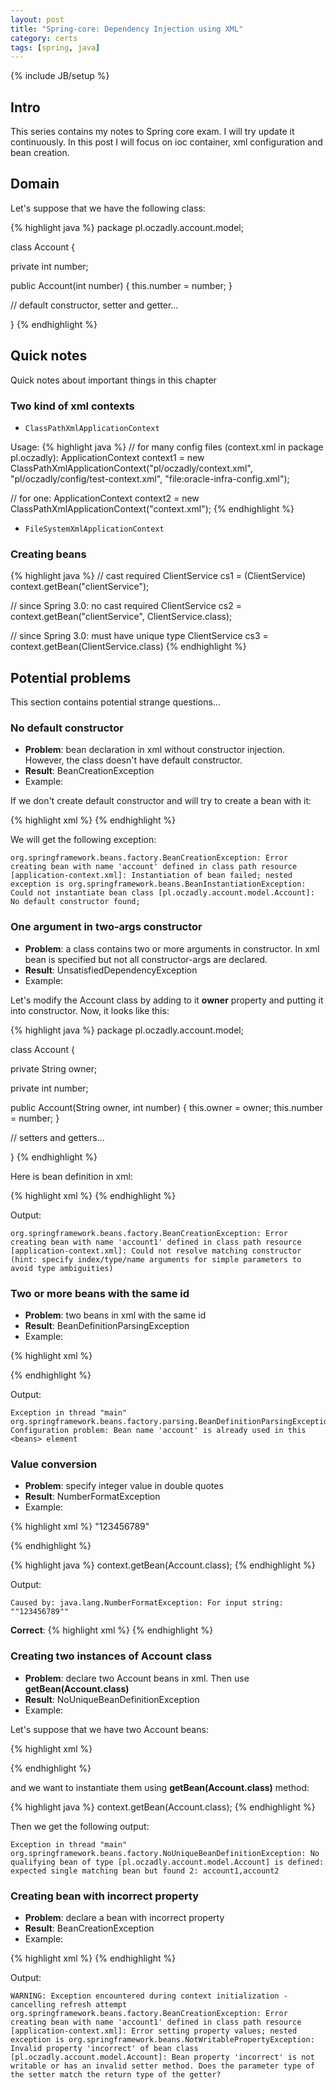 ```yaml
---
layout: post
title: "Spring-core: Dependency Injection using XML"
category: certs
tags: [spring, java]
---
```

{% include JB/setup %}

## Intro

This series contains my notes to Spring core exam. I will try update it continuously. In this post I will focus on ioc container, xml configuration and bean creation.

## Domain

Let's suppose that we have the following class:

{% highlight java %}
package pl.oczadly.account.model;

class Account {

  private int number;

  public Account(int number) {
    this.number = number;
  }

  // default constructor, setter and getter...

}
{% endhighlight %}

## Quick notes

Quick notes about important things in this chapter

### Two kind of xml contexts

- ```ClassPathXmlApplicationContext```

Usage:
{% highlight java %}
// for many config files (context.xml in package pl.oczadly):
ApplicationContext context1 = new ClassPathXmlApplicationContext("pl/oczadly/context.xml", "pl/oczadly/config/test-context.xml", "file:oracle-infra-config.xml");

// for one:
ApplicationContext context2 = new ClassPathXmlApplicationContext("context.xml");
{% endhighlight %}
- ```FileSystemXmlApplicationContext```

### Creating beans

{% highlight java %}
// cast required
ClientService cs1 = (ClientService) context.getBean("clientService");

// since Spring 3.0: no cast required
ClientService cs2 = context.getBean("clientService", ClientService.class);

// since Spring 3.0: must have unique type
ClientService cs3 = context.getBean(ClientService.class)
{% endhighlight %}

## Potential problems

This section contains potential strange questions...

### No default constructor

- **Problem**: bean declaration in xml without constructor injection. However, the class doesn't have default constructor.
- **Result**: BeanCreationException
- Example:

If we don't create default constructor and will try to create a bean with it:

{% highlight xml %}
<bean id="account" class="pl.oczadly.account.model.Account" />
{% endhighlight %}

We will get the following exception:

```
org.springframework.beans.factory.BeanCreationException: Error creating bean with name 'account' defined in class path resource [application-context.xml]: Instantiation of bean failed; nested exception is org.springframework.beans.BeanInstantiationException: Could not instantiate bean class [pl.oczadly.account.model.Account]: No default constructor found;
```

### One argument in two-args constructor

- **Problem**: a class contains two or more arguments in constructor. In xml bean is specified but not all constructor-args are declared.
- **Result**: UnsatisfiedDependencyException
- Example:

Let's modify the Account class by adding to it **owner** property and putting it into constructor. Now, it looks like this:

{% highlight java %}
package pl.oczadly.account.model;

class Account {

  private String owner;

  private int number;

  public Account(String owner, int number) {
    this.owner = owner;
    this.number = number;
  }

  // setters and getters...

}
{% endhighlight %}

Here is bean definition in xml:

{% highlight xml %}
<bean id="account" class="pl.oczadly.account.model.Account">
  <constructor-arg value="123456789" />
</bean>
{% endhighlight %}

Output:

```
org.springframework.beans.factory.BeanCreationException: Error creating bean with name 'account1' defined in class path resource [application-context.xml]: Could not resolve matching constructor (hint: specify index/type/name arguments for simple parameters to avoid type ambiguities)
```


### Two or more beans with the same id

- **Problem**: two beans in xml with the same id
- **Result**: BeanDefinitionParsingException
- Example:

{% highlight xml %}
<beans>
  <bean id="account" class="pl.oczadly.account.model.Account">
    <property name="number" value="123456789" />
  </bean>

  <bean id="account" class="pl.oczadly.account.model.Account">
    <property name="number" value="123456789" />
  </bean>

  <!-- other beans... -->
</beans>
{% endhighlight %}

Output:

```
Exception in thread "main" org.springframework.beans.factory.parsing.BeanDefinitionParsingException: Configuration problem: Bean name 'account' is already used in this <beans> element
```

### Value conversion

- **Problem**: specify integer value in double quotes
- **Result**: NumberFormatException
- Example:

{% highlight xml %}
<beans>
  <bean id="account" class="pl.oczadly.account.model.Account">
    <property name="number">
      <value>"123456789"</value>
    </property>
  </bean>

  <!-- other beans... -->
</beans>
{% endhighlight %}

{% highlight java %}
context.getBean(Account.class);
{% endhighlight %}

Output:

```
Caused by: java.lang.NumberFormatException: For input string: ""123456789""
```

**Correct**:
{% highlight xml %}
<bean id="account" class="pl.oczadly.account.model.Account">
  <property name="number" value="123456789" />
</bean>
{% endhighlight %}

### Creating two instances of Account class

- **Problem**: declare two Account beans in xml. Then use **getBean(Account.class)**
- **Result**: NoUniqueBeanDefinitionException
- Example:

Let's suppose that we have two Account beans:

{% highlight xml %}
<bean id="account1" class="pl.oczadly.account.model.Account">
  <property name="number" value="123456789" />
</bean>

<bean id="account2" class="pl.oczadly.account.model.Account">
  <property name="number" value="987654321" />
</bean>
{% endhighlight %}

and we want to instantiate them using **getBean(Account.class)** method:

{% highlight java %}
context.getBean(Account.class);
{% endhighlight %}

Then we get the following output:

```
Exception in thread "main" org.springframework.beans.factory.NoUniqueBeanDefinitionException: No qualifying bean of type [pl.oczadly.account.model.Account] is defined: expected single matching bean but found 2: account1,account2
```

### Creating bean with incorrect property

- **Problem**: declare a bean with incorrect property
- **Result**: BeanCreationException
- Example:

{% highlight xml %}
<bean id="account1" class="pl.oczadly.account.model.Account">
  <property name="incorrect" value="exception" />
</bean>
{% endhighlight %}

Output:

```
WARNING: Exception encountered during context initialization - cancelling refresh attempt
org.springframework.beans.factory.BeanCreationException: Error creating bean with name 'account1' defined in class path resource [application-context.xml]: Error setting property values; nested exception is org.springframework.beans.NotWritablePropertyException: Invalid property 'incorrect' of bean class [pl.oczadly.account.model.Account]: Bean property 'incorrect' is not writable or has an invalid setter method. Does the parameter type of the setter match the return type of the getter?
```
